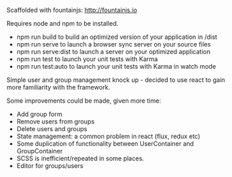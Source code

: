 Scaffolded with fountainjs: http://fountainjs.io

Requires node and npm to be installed.

- npm run build to build an optimized version of your application in /dist
- npm run serve to launch a browser sync server on your source files
- npm run serve:dist to launch a server on your optimized application
- npm run test to launch your unit tests with Karma
- npm run test:auto to launch your unit tests with Karma in watch mode

Simple user and group management knock up - decided to use react to gain more familiarity with the framework.

Some improvements could be made, given more time:

- Add group form
- Remove users from groups
- Delete users and groups
- State management: a common problem in react (flux, redux etc)
- Some duplication of functionality between UserContainer and GroupContainer
- SCSS is inefficient/repeated in some places.
- Editor for groups/users
